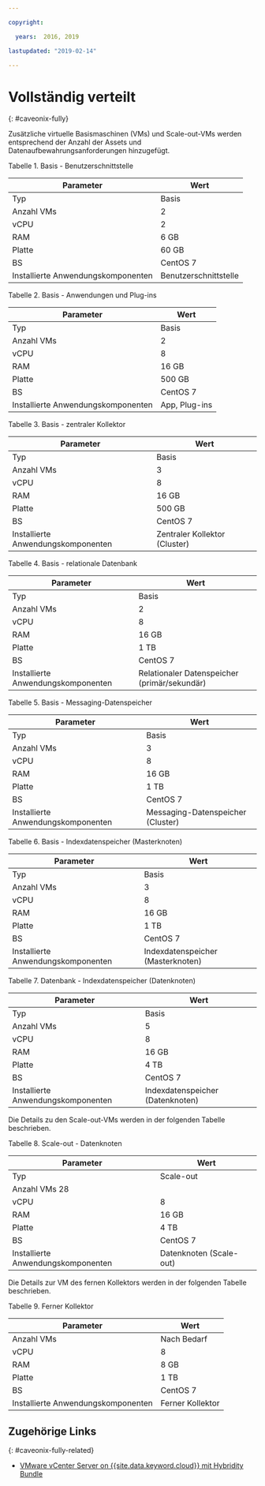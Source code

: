 ```yaml
---

copyright:

  years:  2016, 2019

lastupdated: "2019-02-14"

---
```


# Vollständig verteilt
{: #caveonix-fully}

Zusätzliche virtuelle Basismaschinen (VMs) und Scale-out-VMs werden entsprechend der Anzahl der Assets und Datenaufbewahrungsanforderungen hinzugefügt.

Tabelle 1. Basis - Benutzerschnittstelle

|Parameter	|Wert|
|---|---|
|Typ	|Basis |
|Anzahl VMs	|2|
|vCPU	|2|
|RAM	|6 GB|
|Platte	|60 GB|
|BS	|CentOS 7|
|Installierte Anwendungskomponenten	|Benutzerschnittstelle|

Tabelle 2. Basis - Anwendungen und Plug-ins

|Parameter	|Wert|
|---|---|
|Typ	|Basis |
|Anzahl VMs	|2|
|vCPU	|8|
|RAM	|16 GB|
|Platte	|500 GB|
|BS	|CentOS 7|
|Installierte Anwendungskomponenten	|App, Plug-ins|

Tabelle 3. Basis - zentraler Kollektor

|Parameter	|Wert |
|---|---|
|Typ	|Basis |
|Anzahl VMs	|3 |
|vCPU	|8 |
|RAM	| 16 GB |
|Platte	|500 GB|
|BS	|CentOS 7|
|Installierte Anwendungskomponenten	|Zentraler Kollektor (Cluster)|

Tabelle 4. Basis - relationale Datenbank

|Parameter	|Wert |
|---|---|
|Typ	|Basis |
|Anzahl VMs	|2 |
|vCPU	|8 |
|RAM	| 16 GB |
|Platte	|1 TB |
|BS	|CentOS 7 |
|Installierte Anwendungskomponenten	|Relationaler Datenspeicher (primär/sekundär) |

Tabelle 5. Basis - Messaging-Datenspeicher

|Parameter	|Wert |
|---|---|
|Typ	|Basis |
|Anzahl VMs	|3 |
|vCPU	|8 |
|RAM	| 16 GB |
|Platte	|1 TB |
|BS	|CentOS 7|
|Installierte Anwendungskomponenten	|Messaging-Datenspeicher (Cluster) |

Tabelle 6. Basis - Indexdatenspeicher (Masterknoten)

|Parameter	|Wert |
|---|---|
|Typ	|Basis |
|Anzahl VMs	|3 |
|vCPU	|8 |
|RAM	| 16 GB |
|Platte	|1 TB |
|BS	|CentOS 7|
|Installierte Anwendungskomponenten	|Indexdatenspeicher (Masterknoten) |

Tabelle 7. Datenbank - Indexdatenspeicher (Datenknoten)

|Parameter	|Wert |
|---|---|
|Typ	|Basis |
|Anzahl VMs	|5 |
|vCPU	|8 |
|RAM	| 16 GB |
|Platte	|4 TB |
|BS	|CentOS 7|
|Installierte Anwendungskomponenten	|Indexdatenspeicher (Datenknoten) |

Die Details zu den Scale-out-VMs werden in der folgenden Tabelle beschrieben.

Tabelle 8. Scale-out - Datenknoten

|Parameter	|Wert |
|---|---|
|Typ	|Scale-out |
|Anzahl VMs	28 |
|vCPU	|8 |
|RAM	| 16 GB |
|Platte	|4 TB |
|BS	|CentOS 7|
|Installierte Anwendungskomponenten	|Datenknoten (Scale-out) |

Die Details zur VM des fernen Kollektors werden in der folgenden Tabelle beschrieben.

Tabelle 9. Ferner Kollektor

|Parameter	|Wert |
|---|---|
|Anzahl VMs	|Nach Bedarf |
|vCPU	|8 |
|RAM	|8 GB |
|Platte	|1 TB |
|BS	|CentOS 7|
|Installierte Anwendungskomponenten	|Ferner Kollektor|

## Zugehörige Links
{: #caveonix-fully-related}

* [VMware vCenter Server on {{site.data.keyword.cloud}} mit Hybridity Bundle](/docs/services/vmwaresolutions/archiref/vcs/vcs-hybridity-intro.html)
